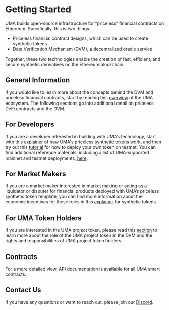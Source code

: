 # Getting Started

UMA builds open-source infrastructure for “priceless” financial contracts on Ethereum. Specifically, this is two things:

- Priceless financial contract designs, which can be used to create synthetic tokens
- Data Verification Mechanism (DVM), a decentralized oracle service

Together, these two technologies enable the creation of fast, efficient, and secure synthetic derivatives on the Ethereum blockchain.

## General Information

If you would like to learn more about the concepts behind the DVM and priceless financial contracts, start by reading this [overview](../getting_started/architecture_overview.md) of the UMA ecosystem. The following sections go into additional detail on priceless DeFi contracts and the DVM.

## For Developers

If you are a developer interested in building with UMA’s technology, start with this [explainer](../synthetic_tokens/explainer.md) of how UMA's priceless synthetic tokens work, and then try out this [tutorial](../synthetic_tokens/tutorials/creating_from_truffle.md) for how to deploy your own token on testnet. You can find additional reference materials, including a list of UMA-supported mainnet and testnet deployments, [here](../developer_reference/contract_addresses.md).

## For Market Makers

If you are a market maker interested in market making or acting as a liquidator or disputer for financial products deployed with UMA’s priceless synthetic token template, you can find more information about the economic incentives for these roles in this [explainer](../synthetic_tokens/explainer.md) for synthetic tokens.

## For UMA Token Holders

If you are interested in the UMA project token, please read this [section](../oracle/governance/UMA_token_holder_responsibilities.md) to learn more about the role of the UMA project token in the DVM and the rights and responsibilities of UMA project token holders.

## Contracts

For a more detailed view, API documentation is available for all UMA smart contracts.

## Contact Us

If you have any questions or want to reach out, please join our [Discord](https://discord.com/invite/jsb9XQJ).
